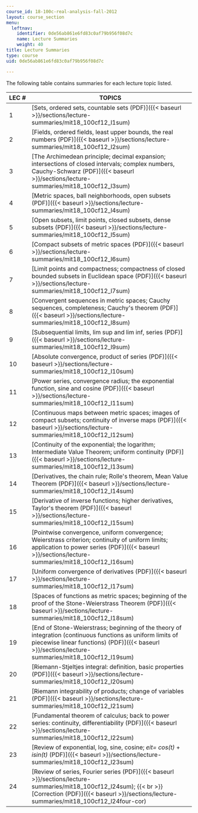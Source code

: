 ```yaml
---
course_id: 18-100c-real-analysis-fall-2012
layout: course_section
menu:
  leftnav:
    identifier: 0de56ab861e6fd83c0af79b956f08d7c
    name: Lecture Summaries
    weight: 40
title: Lecture Summaries
type: course
uid: 0de56ab861e6fd83c0af79b956f08d7c

---
```


The following table contains summaries for each lecture topic listed.

| LEC # | TOPICS |
| --- | --- |
| 1 | [Sets, ordered sets, countable sets (PDF)]({{< baseurl >}}/sections/lecture-summaries/mit18_100cf12_l1sum) |
| 2 | [Fields, ordered fields, least upper bounds, the real numbers (PDF)]({{< baseurl >}}/sections/lecture-summaries/mit18_100cf12_l2sum) |
| 3 | [The Archimedean principle; decimal expansion; intersections of closed intervals; complex numbers, Cauchy-Schwarz (PDF)]({{< baseurl >}}/sections/lecture-summaries/mit18_100cf12_l3sum) |
| 4 | [Metric spaces, ball neighborhoods, open subsets (PDF)]({{< baseurl >}}/sections/lecture-summaries/mit18_100cf12_l4sum) |
| 5 | [Open subsets, limit points, closed subsets, dense subsets (PDF)]({{< baseurl >}}/sections/lecture-summaries/mit18_100cf12_l5sum) |
| 6 | [Compact subsets of metric spaces (PDF)]({{< baseurl >}}/sections/lecture-summaries/mit18_100cf12_l6sum) |
| 7 | [Limit points and compactness; compactness of closed bounded subsets in Euclidean space (PDF)]({{< baseurl >}}/sections/lecture-summaries/mit18_100cf12_l7sum) |
| 8 | [Convergent sequences in metric spaces; Cauchy sequences, completeness; Cauchy's theorem (PDF)]({{< baseurl >}}/sections/lecture-summaries/mit18_100cf12_l8sum) |
| 9 | [Subsequential limits, lim sup and lim inf, series (PDF)]({{< baseurl >}}/sections/lecture-summaries/mit18_100cf12_l9sum) |
| 10 | [Absolute convergence, product of series (PDF)]({{< baseurl >}}/sections/lecture-summaries/mit18_100cf12_l10sum) |
| 11 | [Power series, convergence radius; the exponential function, sine and cosine (PDF)]({{< baseurl >}}/sections/lecture-summaries/mit18_100cf12_l11sum) |
| 12 | [Continuous maps between metric spaces; images of compact subsets; continuity of inverse maps (PDF)]({{< baseurl >}}/sections/lecture-summaries/mit18_100cf12_l12sum) |
| 13 | [Continuity of the exponential; the logarithm; Intermediate Value Theorem; uniform continuity (PDF)]({{< baseurl >}}/sections/lecture-summaries/mit18_100cf12_l13sum) |
| 14 | [Derivatives, the chain rule; Rolle's theorem, Mean Value Theorem (PDF)]({{< baseurl >}}/sections/lecture-summaries/mit18_100cf12_l14sum) |
| 15 | [Derivative of inverse functions; higher derivatives, Taylor's theorem (PDF)]({{< baseurl >}}/sections/lecture-summaries/mit18_100cf12_l15sum) |
| 16 | [Pointwise convergence, uniform convergence; Weierstrass criterion; continuity of uniform limits; application to power series (PDF)]({{< baseurl >}}/sections/lecture-summaries/mit18_100cf12_l16sum) |
| 17 | [Uniform convergence of derivatives (PDF)]({{< baseurl >}}/sections/lecture-summaries/mit18_100cf12_l17sum) |
| 18 | [Spaces of functions as metric spaces; beginning of the proof of the Stone-Weierstrass Theorem (PDF)]({{< baseurl >}}/sections/lecture-summaries/mit18_100cf12_l18sum) |
| 19 | [End of Stone-Weierstrass; beginning of the theory of integration (continuous functions as uniform limits of piecewise linear functions) (PDF)]({{< baseurl >}}/sections/lecture-summaries/mit18_100cf12_l19sum) |
| 20 | [Riemann-Stjeltjes integral: definition, basic properties (PDF)]({{< baseurl >}}/sections/lecture-summaries/mit18_100cf12_l20sum) |
| 21 | [Riemann integrability of products; change of variables (PDF)]({{< baseurl >}}/sections/lecture-summaries/mit18_100cf12_l21sum) |
| 22 | [Fundamental theorem of calculus; back to power series: continuity, differentiability (PDF)]({{< baseurl >}}/sections/lecture-summaries/mit18_100cf12_l22sum) |
| 23 | [Review of exponential, log, sine, cosine; _eit\= cos(t)_ + _isin(t)_ (PDF)]({{< baseurl >}}/sections/lecture-summaries/mit18_100cf12_l23sum) |
| 24 | [Review of series, Fourier series (PDF)]({{< baseurl >}}/sections/lecture-summaries/mit18_100cf12_l24sum);  {{< br >}}[Correction (PDF)]({{< baseurl >}}/sections/lecture-summaries/mit18_100cf12_l24four-cor)
